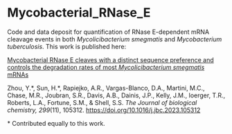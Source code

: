 # Mycobacterial_RNase_E

Code and data deposit for quantification of RNase E-dependent mRNA cleavage events in both _Mycolicibacterium smegmatis_ and _Mycobacterium tuberculosis_.
This work is published here: 

[Mycobacterial RNase E cleaves with a distinct sequence preference and controls the degradation rates of most _Mycolicibacterium smegmatis_ mRNAs](https://www.jbc.org/article/S0021-9258(23)02340-2/fulltext)

Zhou, Y.\*, Sun, H.\*, Rapiejko, A.R., Vargas-Blanco, D.A., Martini, M.C., Chase, M.R., Joubran, S.R., Davis, A.B., Dainis, J.P., Kelly, J.M., Ioerger, T.R., Roberts, L.A., Fortune, S.M., & Shell, S.S. _The Journal of biological chemistry, 299_(11), 105312. https://doi.org/10.1016/j.jbc.2023.105312

\* Contributed equally to this work.

